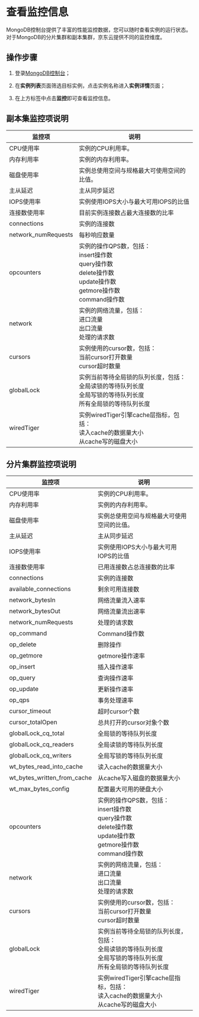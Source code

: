 # 查看监控信息

MongoDB控制台提供了丰富的性能监控数据，您可以随时查看实例的运行状态。对于MongoDB的分片集群和副本集群，京东云提供不同的监控维度。



## 操作步骤

1. 登录[MongoDB控制台](https://mongodb-console.jdcloud.com/mongodb)；

2. 在**实例列表**页面筛选目标实例，点击实例名称进入**实例详情**页面；

3. 在上方标签中点击**监控**即可查看监控信息。

   

## 副本集监控项说明

| 监控项              | 说明                                                         |
| ------------------- | ------------------------------------------------------------ |
| CPU使用率           | 实例的CPU利用率。                                            |
| 内存利用率          | 实例的内存利用率。                                           |
| 磁盘使用率          | 实例总使用空间与规格最大可使用空间的比值。                   |
| 主从延迟            | 主从同步延迟                                                 |
| IOPS使用率          | 实例使用IOPS大小与最大可用IOPS的比值                         |
| 连接数使用率        | 目前实例连接数占最大连接数的比率                             |
| connections         | 实例的连接数                                                 |
| network_numRequests | 每秒响应数量                                                 |
| opcounters          | 实例的操作QPS数，包括：<br />insert操作数<br />query操作数<br />delete操作数<br />update操作数<br />getmore操作数<br />command操作数 |
| network             | 实例的网络流量，包括：<br />进口流量<br />出口流量<br />处理的请求数 |
| cursors             | 实例使用的cursor数，包括：<br />当前cursor打开数量<br />cursor超时数量 |
| globalLock          | 实例当前等待全局锁的队列长度，包括：<br />全局读锁的等待队列长度<br />全局写锁的等待队列长度<br />所有全局锁的等待队列长度 |
| wiredTiger          | 实例wiredTiger引擎cache层指标，包括：<br />读入cache的数据量大小<br />从cache写的磁盘大小 |



## 分片集群监控项说明

| 监控项                      | 说明                                                         |
| --------------------------- | ------------------------------------------------------------ |
| CPU使用率                   | 实例的CPU利用率。                                            |
| 内存利用率                  | 实例的内存利用率。                                           |
| 磁盘使用率                  | 实例总使用空间与规格最大可使用空间的比值。                   |
| 主从延迟                    | 主从同步延迟                                                 |
| IOPS使用率                  | 实例使用IOPS大小与最大可用IOPS的比值                         |
| 连接数使用率                | 已用连接数占总连接数的比率                                   |
| connections                 | 实例的连接数                                                 |
| available_connections       | 剩余可用连接数                                               |
| network_bytesIn             | 网络流量流入速率                                             |
| network_bytesOut            | 网络流量流出速率                                             |
| network_numRequests         | 处理的请求数                                                 |
| op_command                  | Command操作数                                                |
| op_delete                   | 删除操作                                                     |
| op_getmore                  | getmore操作速率                                              |
| op_insert                   | 插入操作速率                                                 |
| op_query                    | 查询操作速率                                                 |
| op_update                   | 更新操作速率                                                 |
| op_qps                      | 事务处理速率                                                 |
| cursor_timeout              | 超时cursor个数                                               |
| cursor_totalOpen            | 总共打开的cursor对象个数                                     |
| globalLock_cq_total         | 全局锁的等待队列长度                                         |
| globalLock_cq_readers       | 全局读锁的等待队列长度                                       |
| globalLock_cq_writers       | 全局写锁的等待队列长度                                       |
| wt_bytes_read_into_cache    | 读入cache的数据量大小                                        |
| wt_bytes_written_from_cache | 从cache写入磁盘的数据量大小                                  |
| wt_max_bytes_config         | 配置最大可用的硬盘大小                                       |
| opcounters                  | 实例的操作QPS数，包括：<br />insert操作数<br />query操作数<br />delete操作数<br />update操作数<br />getmore操作数<br />command操作数 |
| network                     | 实例的网络流量，包括：<br />进口流量<br />出口流量 <br />处理的请求数 |
| cursors                     | 实例使用的cursor数，包括：<br />当前cursor打开数量<br />cursor超时数量 |
| globalLock                  | 实例当前等待全局锁的队列长度，包括：<br />全局读锁的等待队列长度<br />全局写锁的等待队列长度<br />所有全局锁的等待队列长度 |
| wiredTiger                  | 实例wiredTiger引擎cache层指标，包括：<br />读入cache的数据量大小<br />从cache写的磁盘大小 |